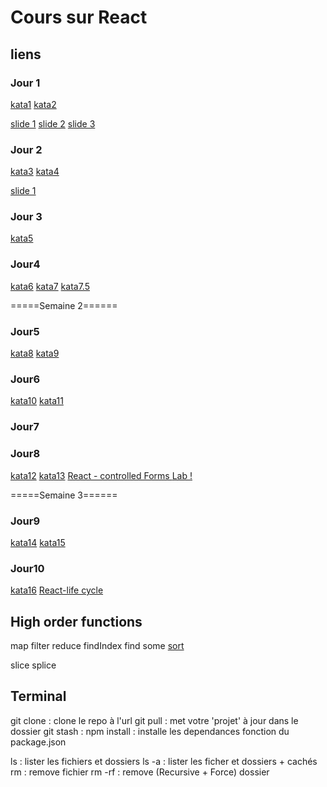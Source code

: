# Cours sur React

## liens 

### Jour 1

[kata1](https://www.codewars.com/kata/coding-meetup-number-1-higher-order-functions-series-count-the-number-of-javascript-developers-coming-from-europe)
[kata2](https://www.codewars.com/kata/coding-meetup-number-2-higher-order-functions-series-greet-developers)

[slide 1](https://docs.google.com/presentation/d/1WMQdl3zCTFjcv24R7rzCjWLLX9UIAvwXEVeOAxWNESg/edit?usp=share_link)
[slide 2](https://docs.google.com/presentation/d/1SyYXkyabcDl34cBXWvXI8ux9bVZATVUm3wRX1-AKUys/edit?usp=share_link)
[slide 3](https://docs.google.com/presentation/d/1fM5f4sxfRr2AClOYeA4g1r_cQFw3a-Z80RtoM7t06YQ/edit?usp=share_link)

### Jour 2

[kata3](https://www.codewars.com/kata/coding-meetup-number-3-higher-order-functions-series-is-ruby-coming)
[kata4](https://www.codewars.com/kata/coding-meetup-number-4-higher-order-functions-series-find-the-first-python-developer)

[slide 1](https://docs.google.com/presentation/d/1sx6vcaEntJk9ZTly5LjOtLe83ivt6oGnB36TgdOGrY4/edit?usp=share_link)


### Jour 3

[kata5](https://www.codewars.com/kata/coding-meetup-number-6-higher-order-functions-series-can-they-code-in-the-same-language)


### Jour4

[kata6](https://www.codewars.com/kata/coding-meetup-number-12-higher-order-functions-series-find-github-admins)
[kata7](https://www.codewars.com/kata/coding-meetup-number-11-higher-order-functions-series-find-the-average-age)
[kata7.5](https://www.codewars.com/kata/filter-coffee)

=====Semaine 2======

### Jour5
[kata8](https://www.codewars.com/kata/coding-meetup-number-7-higher-order-functions-series-find-the-most-senior-developer)
[kata9](https://www.codewars.com/kata/coding-meetup-number-9-higher-order-functions-series-is-the-meetup-age-diverse)

### Jour6
[kata10](https://www.codewars.com/kata/coding-meetup-number-10-higher-order-functions-series-create-usernames)
[kata11](https://www.codewars.com/kata/coding-meetup-number-13-higher-order-functions-series-is-the-meetup-language-diverse)

### Jour7


### Jour8
[kata12](https://www.codewars.com/kata/coding-meetup-number-5-higher-order-functions-series-prepare-the-count-of-languages)
[kata13](https://www.codewars.com/kata/coding-meetup-number-8-higher-order-functions-series-will-all-continents-be-represented)
[React - controlled Forms ](https://docs.google.com/presentation/d/1nZeJFyPumNrGZG6AUsfyqF8QZVFl5J1Y9cdUOXrDB8k/edit?usp=sharing)
[Lab ! ](https://github.com/ross-u/lab-react-ironnutrition)

=====Semaine 3======

### Jour9
[kata14](https://www.codewars.com/kata/583952fbc23341c7180002fd)
[kata15](https://www.codewars.com/kata/54e6533c92449cc251001667/train/javascript)

### Jour10
[kata16](https://www.codewars.com/kata/583a8bde28019d615a000035)
[React-life cycle](https://docs.google.com/presentation/d/1_GFC5Pf3717klTrPVtxLT2WtqNQ8XeFYH_J2v7ppjdk/edit?usp=sharing)


## High order functions
map
filter
reduce
findIndex
find 
some
[sort](https://in.pinterest.com/pin/javascript-difference-between-sort-sortfunctionabreturn-ab-and-sortfunctionab-stack-overflow-diffe--127578601932176070/)


slice
splice

## Terminal 

git clone <url>: clone le repo à l'url 
git pull : met votre 'projet' à jour dans le dossier
git stash : 
npm install : installe les dependances fonction du package.json

ls : lister les fichiers et dossiers
ls -a : lister les ficher et dossiers + cachés
rm <fichier> : remove fichier
rm -rf <dossier> : remove (Recursive + Force) dossier
